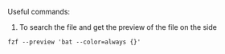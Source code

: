 
Useful commands:

1) To search the file and get the preview  of the file on the side
~~~ 
fzf --preview 'bat --color=always {}'
~~~


